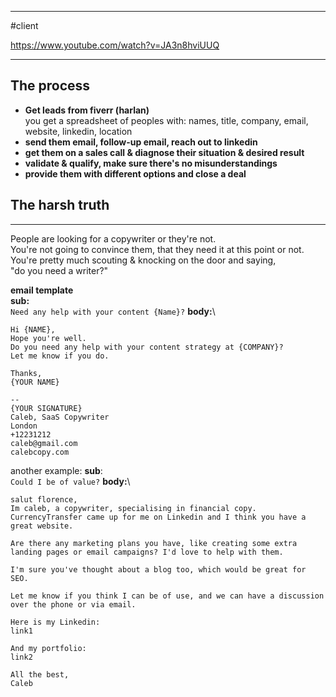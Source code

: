 
---
#client 

https://www.youtube.com/watch?v=JA3n8hviUUQ

---
## The process
- **Get leads from fiverr (harlan)**\
	you get a spreadsheet of peoples with:
	names, title, company, email, website, linkedin, location
- **send them email, follow-up email, reach out to linkedin**
- **get them on a sales call & diagnose their situation & desired result**
- **validate & qualify, make sure there's no misunderstandings**
- **provide them with different options and close a deal**

## The harsh truth
---
People are looking for a copywriter or they're not.\
You're not going to convince them, that they need it at this point or not.\
You're pretty much scouting & knocking on the door and saying,\
"do you need a writer?"

**email template**\
**sub:**\
`Need any help with your content {Name}?`
**body:**\
```
Hi {NAME},
Hope you're well.
Do you need any help with your content strategy at {COMPANY}?
Let me know if you do.

Thanks, 
{YOUR NAME}

--
{YOUR SIGNATURE}
Caleb, SaaS Copywriter
London
+12231212
caleb@gmail.com
calebcopy.com
```

another example:
**sub**:\
`Could I be of value?`
**body:**\
```
salut florence, 
Im caleb, a copywriter, specialising in financial copy.
CurrencyTransfer came up for me on Linkedin and I think you have a great website.

Are there any marketing plans you have, like creating some extra landing pages or email campaigns? I'd love to help with them.

I'm sure you've thought about a blog too, which would be great for SEO.

Let me know if you think I can be of use, and we can have a discussion over the phone or via email.

Here is my Linkedin:
link1

And my portfolio:
link2

All the best,
Caleb
```




